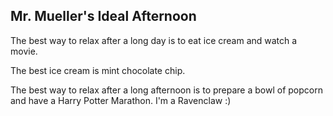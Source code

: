 ## Mr. Mueller's Ideal Afternoon

The best way to relax after a long day is to eat ice cream and watch a movie.

The best ice cream is mint chocolate chip.

The best way to relax after a long afternoon is to prepare a bowl of popcorn and have a Harry Potter Marathon.
I'm a Ravenclaw :)